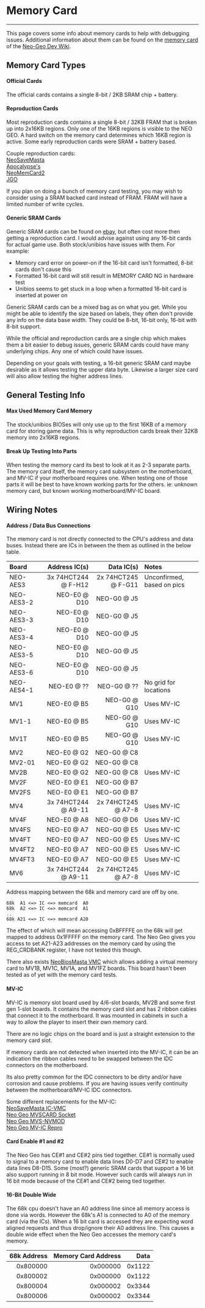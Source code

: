# Memory Card
---
This page covers some info about memory cards to help with debugging issues.
Additional information about them can be found on the [memory card](https://wiki.neogeodev.org/index.php?title=Memory_card) of the [Neo-Geo Dev Wiki](https://wiki.neogeodev.org/index.php?title=Main_Page).

## Memory Card Types
#### Official Cards
The official cards contains a single 8-bit / 2KB SRAM chip + battery.

#### Reproduction Cards
Most reproduction cards contains a single 8-bit / 32KB FRAM that is broken up
into 2x16KB regions.  Only one of the 16KB regions is visible to the NEO GEO. A
hard switch on the memory card determines which 16KB region is active.  Some
early reproduction cards were SRAM + battery based.

Couple reproduction cards:<br>
[NeoSaveMasta](https://www.neogeofanclub.com/projects)<br>
[Apocalypse's](https://www.arcade-projects.com/threads/neo-geo-aes-mvs-memory-card-no-battery.5509/)<br>
[NeoMemCard2](https://github.com/neogeodev/NeoMemCard2)<br>
[JGO](https://stoneagegamer.com/jgo-neo-geo-memory-card-for-aes-and-mvs-consoles.html)<br>

If you plan on doing a bunch of memory card testing, you may wish to consider
using a SRAM backed card instead of FRAM.  FRAM will have a limited number of
write cycles.

#### Generic SRAM Cards
Generic SRAM cards can be found on [ebay](https://www.ebay.com/sch/i.html?_nkw=(card%2Cpcmcia)+sram),
but often cost more then getting a reproduction card.  I would advise against
using any 16-bit cards for actual game use.  Both stock/unibios have issues with
them.  For example:

* Memory card error on power-on if the 16-bit card isn't formatted, 8-bit cards don't cause this
* Formatted 16-bit card will still result in MEMORY CARD NG in hardware test
* Unibios seems to get stuck in a loop when a formatted 16-bit card is inserted at power on

Generic SRAM cards can be a mixed bag as on what you get.  While you might be
able to identify the size based on labels, they often don't provide any info on
the data base width.  They could be 8-bit, 16-bit only, 16-bit with 8-bit
support.

While the official and reproduction cards are a single chip which makes them a
bit easier to debug issues, generic SRAM cards could have many underlying chips.
Any one of which could have issues.

Depending on your goals with testing, a 16-bit generic SRAM card maybe desirable
as it allows testing the upper data byte.  Likewise a larger size card will
also allow testing the higher address lines.



## General Testing Info
#### Max Used Memory Card Memory
The stock/unibios BIOSes will only use up to the first 16KB of a memory
card for storing game data.  This is why reproduction cards break their 32KB
memory into 2x16KB regions.

#### Break Up Testing Into Parts
When testing the memory card its best to look at it as 2-3 separate parts.  The
memory card itself, the memory card subsystem on the motherboard, and MV-IC if
your motherboard requires one.  When testing one of those parts it will be best
to have known working parts for the others.  ie: unknown memory card, but known
working motherboard/MV-IC board.  

## Wiring Notes
#### Address / Data Bus Connections
The memory card is not directly connected to the CPU's address and data buses.
Instead there are ICs in between the them as outlined in the below table.

|    Board   |       Address IC(s) |          Data IC(s) |                     Notes  |
| :--------- | ------------------: | ------------------: | :------------------------- |
|   NEO-AES3 | 3x 74HCT244 @ F-H12 | 2x 74HCT245 @ F-G11 | Unconfirmed, based on pics |
| NEO-AES3-2 |      NEO-E0 @ D10   |      NEO-G0 @ J5    |                            |
| NEO-AES3-3 |      NEO-E0 @ D10   |      NEO-G0 @ J5    |                            |
| NEO-AES3-4 |      NEO-E0 @ D10   |      NEO-G0 @ J5    |                            |
| NEO-AES3-5 |      NEO-E0 @ D10   |      NEO-G0 @ J5    |                            |
| NEO-AES3-6 |      NEO-E0 @ D10   |      NEO-G0 @ J5    |                            |
| NEO-AES4-1 |      NEO-E0 @ ??    |      NEO-G0 @ ??    | No grid for locations      |
|        MV1 |      NEO-E0 @ B5    |      NEO-G0 @ G10   | Uses MV-IC                 |
|      MV1-1 |      NEO-E0 @ B5    |      NEO-G0 @ G10   | Uses MV-IC                 |
|       MV1T |      NEO-E0 @ B5    |      NEO-G0 @ G10   | Uses MV-IC                 |
|        MV2 |      NEO-E0 @ G2    |      NEO-G0 @ C8    |                            |
|     MV2-01 |      NEO-E0 @ G2    |      NEO-G0 @ C8    |                            |
|       MV2B |      NEO-E0 @ G2    |      NEO-G0 @ C8    | Uses MV-IC                 |
|       MV2F |      NEO-E0 @ E1    |      NEO-G0 @ B7    |                            |
|      MV2FS |      NEO-E0 @ E1    |      NEO-G0 @ B7    |                            |
|        MV4 | 3x 74HCT244 @ A9-11 | 2x 74HCT245 @ A7-8  | Uses MV-IC                 |
|       MV4F |      NEO-E0 @ A8    |      NEO-G0 @ D6    | Uses MV-IC                 |
|      MV4FS |      NEO-E0 @ A7    |      NEO-G0 @ E5    | Uses MV-IC                 |
|      MV4FT |      NEO-E0 @ A7    |      NEO-G0 @ E5    | Uses MV-IC                 |
|     MV4FT2 |      NEO-E0 @ A7    |      NEO-G0 @ E5    | Uses MV-IC                 |
|     MV4FT3 |      NEO-E0 @ A7    |      NEO-G0 @ E5    | Uses MV-IC                 |
|        MV6 | 3x 74HCT244 @ A9-11 | 2x 74HCT245 @ A7-8  | Uses MV-IC                 |

Address mapping between the 68k and memory card are off by one.<br>
```
68k  A1 <=> IC <=> memcard  A0
68k  A2 <=> IC <=> memcard  A1
..
68k A21 <=> IC <=> memcard A20
```

The effect of which will mean accessing 0xBFFFFE on the 68k will get mapped to
address 0x1FFFFF on the memory card.  The Neo Geo gives you access to set
A21-A23 addresses on the memory card by using the REG_CRDBANK register, I have
not tested this though.

There also exists [NeoBiosMasta VMC](https://www.neogeofanclub.com/projects/neobiosmasta-vmc)
which allows adding a virtual memory card to MV1B, MV1C, MV1A, and MV1FZ boards.
This board hasn't been tested as of yet with the memory card tests.

#### MV-IC
MV-IC is memory slot board used by 4/6-slot boards, MV2B and some first gen
1-slot boards.  It contains the memory card slot and has 2 ribbon cables that
connect it to the motherboard.  It was mounted in cabinets in such a way to
allow the player to insert their own memory card.

There are no logic chips on the board and is just a straight extension to the
memory card slot.

If memory cards are not detected when inserted into the MV-IC, it can be an
indication the ribbon cables need to be swapped between the IDC connectors on
the motherboard.

Its also pretty common for the IDC connectors to be dirty and/or have corrosion
and cause problems.  If you are having issues verify continuity between the
motherboard/MV-IC IDC connectors.

Some different replacements for the MV-IC:<br>
[NeoSaveMasta IC-VMC](https://www.neogeofanclub.com/projects/neosavemasta-vmc)<br>
[Neo Geo MVSCARD Socket](http://www.neogeoledmarquee.info/product/neo-geo-mvscard-socket/)<br>
[Neo Geo MVS-NVMOD](http://www.neogeoledmarquee.info/product/neo-geo-mvs-nvmod/)<br>
[Neo Geo MV-IC Repro](http://www.neogeoledmarquee.info/product/neo-geo-mv-ic-save-game-memory-card-repro/)</br>

#### Card Enable #1 and #2
The Neo Geo has CE#1 and CE#2 pins tied together.  CE#1 is normally used to
signal to a memory card to enable data lines D0-D7 and CE#2 to enable data
lines D8-D15.  Some (most?) generic SRAM cards that support a 16 bit also
support running in 8 bit mode.  However such cards will always run in 16 bit
mode because of the CE#1 and CE#2 being tied together.

#### 16-Bit Double Wide
The 68k cpu doesn't have an A0 address line since all memory access is done via
words.  However the 68k's A1 is connected to A0 of the memory card (via the
ICs).  When a 16 bit card is accessed they are expecting word aligned requests
and thus drop/ignore their A0 address line.  This causes a double wide effect
when the Neo Geo accesses the memory card's memory.

| 68k Address | Memory Card Address |  Data  |
| ----------: | ------------------: | -----: |
|    0x800000 |            0x000000 | 0x1122 |
|    0x800002 |            0x000000 | 0x1122 |
|    0x800004 |            0x000002 | 0x3344 |
|    0x800006 |            0x000002 | 0x3344 |
